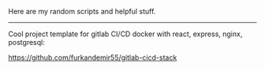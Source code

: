 Here are my random scripts and helpful stuff.

---

Cool project template for gitlab CI/CD docker with react, express, nginx, postgresql:

https://github.com/furkandemir55/gitlab-cicd-stack
